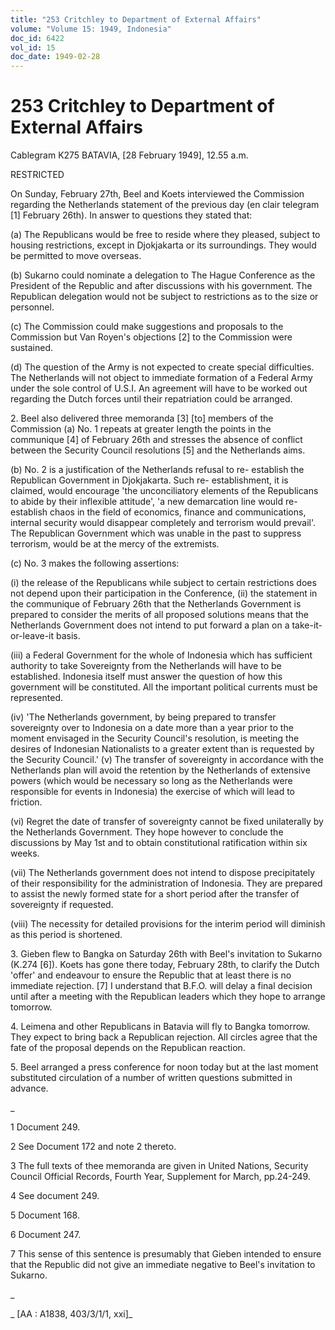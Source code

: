```yaml
---
title: "253 Critchley to Department of External Affairs"
volume: "Volume 15: 1949, Indonesia"
doc_id: 6422
vol_id: 15
doc_date: 1949-02-28
---
```


# 253 Critchley to Department of External Affairs

Cablegram K275 BATAVIA, [28 February 1949], 12.55 a.m.

RESTRICTED

On Sunday, February 27th, Beel and Koets interviewed the Commission regarding the Netherlands statement of the previous day (en clair telegram [1] February 26th). In answer to questions they stated that:

(a) The Republicans would be free to reside where they pleased, subject to housing restrictions, except in Djokjakarta or its surroundings. They would be permitted to move overseas.

(b) Sukarno could nominate a delegation to The Hague Conference as the President of the Republic and after discussions with his government. The Republican delegation would not be subject to restrictions as to the size or personnel.

(c) The Commission could make suggestions and proposals to the Commission but Van Royen's objections [2] to the Commission were sustained.

(d) The question of the Army is not expected to create special difficulties. The Netherlands will not object to immediate formation of a Federal Army under the sole control of U.S.I. An agreement will have to be worked out regarding the Dutch forces until their repatriation could be arranged.

2\. Beel also delivered three memoranda [3] [to] members of the Commission (a) No. 1 repeats at greater length the points in the communique [4] of February 26th and stresses the absence of conflict between the Security Council resolutions [5] and the Netherlands aims.

(b) No. 2 is a justification of the Netherlands refusal to re- establish the Republican Government in Djokjakarta. Such re- establishment, it is claimed, would encourage 'the unconciliatory elements of the Republicans to abide by their inflexible attitude', 'a new demarcation line would re-establish chaos in the field of economics, finance and communications, internal security would disappear completely and terrorism would prevail'. The Republican Government which was unable in the past to suppress terrorism, would be at the mercy of the extremists.

(c) No. 3 makes the following assertions:

(i) the release of the Republicans while subject to certain restrictions does not depend upon their participation in the Conference, (ii) the statement in the communique of February 26th that the Netherlands Government is prepared to consider the merits of all proposed solutions means that the Netherlands Government does not intend to put forward a plan on a take-it-or-leave-it basis.

(iii) a Federal Government for the whole of Indonesia which has sufficient authority to take Sovereignty from the Netherlands will have to be established. Indonesia itself must answer the question of how this government will be constituted. All the important political currents must be represented.

(iv) 'The Netherlands government, by being prepared to transfer sovereignty over to Indonesia on a date more than a year prior to the moment envisaged in the Security Council's resolution, is meeting the desires of Indonesian Nationalists to a greater extent than is requested by the Security Council.' (v) The transfer of sovereignty in accordance with the Netherlands plan will avoid the retention by the Netherlands of extensive powers (which would be necessary so long as the Netherlands were responsible for events in Indonesia) the exercise of which will lead to friction.

(vi) Regret the date of transfer of sovereignty cannot be fixed unilaterally by the Netherlands Government. They hope however to conclude the discussions by May 1st and to obtain constitutional ratification within six weeks.

(vii) The Netherlands government does not intend to dispose precipitately of their responsibility for the administration of Indonesia. They are prepared to assist the newly formed state for a short period after the transfer of sovereignty if requested.

(viii) The necessity for detailed provisions for the interim period will diminish as this period is shortened.

3\. Gieben flew to Bangka on Saturday 26th with Beel's invitation to Sukarno (K.274 [6]). Koets has gone there today, February 28th, to clarify the Dutch 'offer' and endeavour to ensure the Republic that at least there is no immediate rejection. [7] I understand that B.F.O. will delay a final decision until after a meeting with the Republican leaders which they hope to arrange tomorrow.

4\. Leimena and other Republicans in Batavia will fly to Bangka tomorrow. They expect to bring back a Republican rejection. All circles agree that the fate of the proposal depends on the Republican reaction.

5\. Beel arranged a press conference for noon today but at the last moment substituted circulation of a number of written questions submitted in advance.

_

1 Document 249.

2 See Document 172 and note 2 thereto.

3 The full texts of thee memoranda are given in United Nations, Security Council Official Records, Fourth Year, Supplement for March, pp.24-249.

4 See document 249.

5 Document 168.

6 Document 247.

7 This sense of this sentence is presumably that Gieben intended to ensure that the Republic did not give an immediate negative to Beel's invitation to Sukarno.

_

_ [AA : A1838, 403/3/1/1, xxi]_
